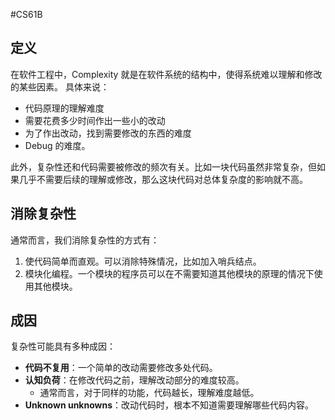 #CS61B 
## 定义
在软件工程中，Complexity 就是在软件系统的结构中，使得系统难以理解和修改的某些因素。
具体来说：
- 代码原理的理解难度
- 需要花费多少时间作出一些小的改动
- 为了作出改动，找到需要修改的东西的难度
- Debug 的难度。

此外，复杂性还和代码需要被修改的频次有关。比如一块代码虽然非常复杂，但如果几乎不需要后续的理解或修改，那么这块代码对总体复杂度的影响就不高。

## 消除复杂性
通常而言，我们消除复杂性的方式有：
1. 使代码简单而直观。可以消除特殊情况，比如加入哨兵结点。
2. 模块化编程。一个模块的程序员可以在不需要知道其他模块的原理的情况下使用其他模块。

## 成因
复杂性可能具有多种成因：
- **代码不复用**：一个简单的改动需要修改多处代码。
- **认知负荷**：在修改代码之前，理解改动部分的难度较高。
	- 通常而言，对于同样的功能，代码越长，理解难度越低。
- **Unknown unknowns**：改动代码时，根本不知道需要理解哪些代码内容。
